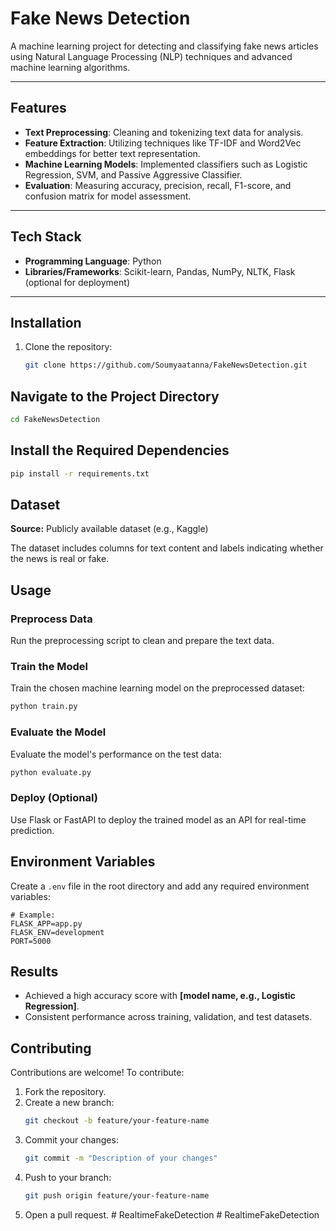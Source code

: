# **Fake News Detection**

A machine learning project for detecting and classifying fake news articles using Natural Language Processing (NLP) techniques and advanced machine learning algorithms.

---

## **Features**
- **Text Preprocessing**: Cleaning and tokenizing text data for analysis.
- **Feature Extraction**: Utilizing techniques like TF-IDF and Word2Vec embeddings for better text representation.
- **Machine Learning Models**: Implemented classifiers such as Logistic Regression, SVM, and Passive Aggressive Classifier.
- **Evaluation**: Measuring accuracy, precision, recall, F1-score, and confusion matrix for model assessment.

---

## **Tech Stack**
- **Programming Language**: Python
- **Libraries/Frameworks**: Scikit-learn, Pandas, NumPy, NLTK, Flask (optional for deployment)

---

## **Installation**

1. Clone the repository:
   ```bash
   git clone https://github.com/Soumyaatanna/FakeNewsDetection.git
## Navigate to the Project Directory
```bash
cd FakeNewsDetection
```

## Install the Required Dependencies
```bash
pip install -r requirements.txt
```

## Dataset
**Source:** Publicly available dataset (e.g., Kaggle)

The dataset includes columns for text content and labels indicating whether the news is real or fake.

## Usage

### Preprocess Data
Run the preprocessing script to clean and prepare the text data.

### Train the Model
Train the chosen machine learning model on the preprocessed dataset:
```bash
python train.py
```

### Evaluate the Model
Evaluate the model's performance on the test data:
```bash
python evaluate.py
```

### Deploy (Optional)
Use Flask or FastAPI to deploy the trained model as an API for real-time prediction.

## Environment Variables
Create a `.env` file in the root directory and add any required environment variables:
```
# Example:
FLASK_APP=app.py
FLASK_ENV=development
PORT=5000
```

## Results
- Achieved a high accuracy score with **[model name, e.g., Logistic Regression]**.
- Consistent performance across training, validation, and test datasets.

## Contributing
Contributions are welcome! To contribute:

1. Fork the repository.
2. Create a new branch:
   ```bash
   git checkout -b feature/your-feature-name
   ```
3. Commit your changes:
   ```bash
   git commit -m "Description of your changes"
   ```
4. Push to your branch:
   ```bash
   git push origin feature/your-feature-name
   ```
5. Open a pull request.
#   R e a l t i m e F a k e D e t e c t i o n  
 #   R e a l t i m e F a k e D e t e c t i o n  
 